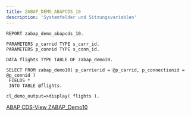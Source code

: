 ```yaml
---
title: ZABAP_DEMO_ABAPCDS_10
description: 'Systemfelder und Sitzungsvariablen'
---
```


```abap
REPORT zabap_demo_abapcds_10.

PARAMETERS p_carrid TYPE s_carr_id.
PARAMETERS p_connid TYPE s_conn_id.

DATA flights TYPE TABLE OF zabap_demo10.

SELECT FROM zabap_demo10( p_carrierid = @p_carrid, p_connectionid = @p_connid )
 FIELDS *
 INTO TABLE @flights.

cl_demo_output=>display( flights ).
```

[ABAP CDS-View ZABAP_Demo10](../cds-views/zabap_demo10.md)